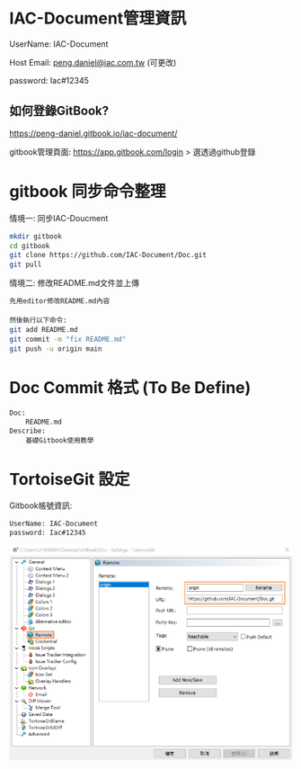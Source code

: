 # IAC-Document管理資訊

UserName: IAC-Document

Host Email: peng.daniel@iac.com.tw (可更改)

password: Iac#12345

## 如何登錄GitBook?
https://peng-daniel.gitbook.io/iac-document/

gitbook管理頁面: https://app.gitbook.com/login > 選透過github登錄

# gitbook 同步命令整理

情境一: 同步IAC-Doucment
```Bash
mkdir gitbook
cd gitbook
git clone https://github.com/IAC-Document/Doc.git
git pull
```

情境二: 修改README.md文件並上傳
```Bash
先用editor修改README.md內容

然後執行以下命令: 
git add README.md
git commit -m "fix README.md"
git push -u origin main
```


# Doc Commit 格式 (To Be Define)
```git
Doc:
    README.md
Describe:
    基礎Gitbook使用教學
```

# TortoiseGit 設定
Gitbook帳號資訊:
```git
UserName: IAC-Document
password: Iac#12345
```
![Getting Started](images/tortoiscGit_Remote.bmp)
